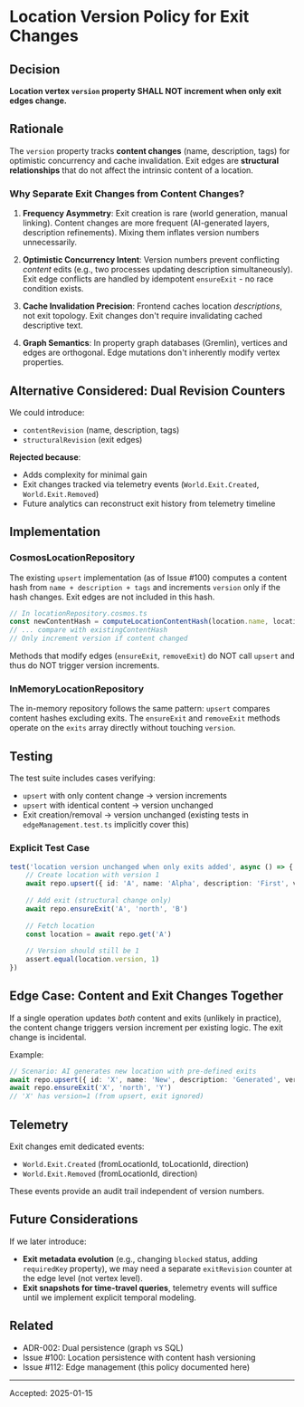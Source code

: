 # Location Version Policy for Exit Changes

## Decision

**Location vertex `version` property SHALL NOT increment when only exit edges change.**

## Rationale

The `version` property tracks **content changes** (name, description, tags) for optimistic concurrency and cache invalidation. Exit edges are **structural relationships** that do not affect the intrinsic content of a location.

### Why Separate Exit Changes from Content Changes?

1. **Frequency Asymmetry**: Exit creation is rare (world generation, manual linking). Content changes are more frequent (AI-generated layers, description refinements). Mixing them inflates version numbers unnecessarily.

2. **Optimistic Concurrency Intent**: Version numbers prevent conflicting *content* edits (e.g., two processes updating description simultaneously). Exit edge conflicts are handled by idempotent `ensureExit` - no race condition exists.

3. **Cache Invalidation Precision**: Frontend caches location *descriptions*, not exit topology. Exit changes don't require invalidating cached descriptive text.

4. **Graph Semantics**: In property graph databases (Gremlin), vertices and edges are orthogonal. Edge mutations don't inherently modify vertex properties.

## Alternative Considered: Dual Revision Counters

We could introduce:
- `contentRevision` (name, description, tags)
- `structuralRevision` (exit edges)

**Rejected because**:
- Adds complexity for minimal gain
- Exit changes tracked via telemetry events (`World.Exit.Created`, `World.Exit.Removed`)
- Future analytics can reconstruct exit history from telemetry timeline

## Implementation

### CosmosLocationRepository

The existing `upsert` implementation (as of Issue #100) computes a content hash from `name + description + tags` and increments `version` only if the hash changes. Exit edges are not included in this hash.

```typescript
// In locationRepository.cosmos.ts
const newContentHash = computeLocationContentHash(location.name, location.description, location.tags)
// ... compare with existingContentHash
// Only increment version if content changed
```

Methods that modify edges (`ensureExit`, `removeExit`) do NOT call `upsert` and thus do NOT trigger version increments.

### InMemoryLocationRepository

The in-memory repository follows the same pattern: `upsert` compares content hashes excluding exits. The `ensureExit` and `removeExit` methods operate on the `exits` array directly without touching `version`.

## Testing

The test suite includes cases verifying:

- `upsert` with only content change → version increments
- `upsert` with identical content → version unchanged
- Exit creation/removal → version unchanged (existing tests in `edgeManagement.test.ts` implicitly cover this)

### Explicit Test Case

```typescript
test('location version unchanged when only exits added', async () => {
    // Create location with version 1
    await repo.upsert({ id: 'A', name: 'Alpha', description: 'First', version: 1 })
    
    // Add exit (structural change only)
    await repo.ensureExit('A', 'north', 'B')
    
    // Fetch location
    const location = await repo.get('A')
    
    // Version should still be 1
    assert.equal(location.version, 1)
})
```

## Edge Case: Content and Exit Changes Together

If a single operation updates *both* content and exits (unlikely in practice), the content change triggers version increment per existing logic. The exit change is incidental.

Example:
```typescript
// Scenario: AI generates new location with pre-defined exits
await repo.upsert({ id: 'X', name: 'New', description: 'Generated', version: 1 })
await repo.ensureExit('X', 'north', 'Y')
// 'X' has version=1 (from upsert, exit ignored)
```

## Telemetry

Exit changes emit dedicated events:
- `World.Exit.Created` (fromLocationId, toLocationId, direction)
- `World.Exit.Removed` (fromLocationId, direction)

These events provide an audit trail independent of version numbers.

## Future Considerations

If we later introduce:
- **Exit metadata evolution** (e.g., changing `blocked` status, adding `requiredKey` property), we may need a separate `exitRevision` counter at the edge level (not vertex level).
- **Exit snapshots for time-travel queries**, telemetry events will suffice until we implement explicit temporal modeling.

## Related

- ADR-002: Dual persistence (graph vs SQL)
- Issue #100: Location persistence with content hash versioning
- Issue #112: Edge management (this policy documented here)

---

Accepted: 2025-01-15
